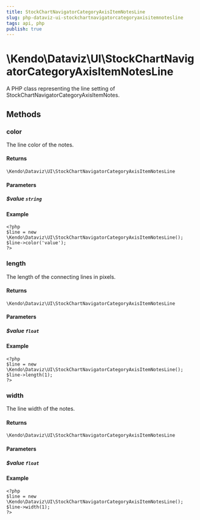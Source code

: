 ```yaml
---
title: StockChartNavigatorCategoryAxisItemNotesLine
slug: php-dataviz-ui-stockchartnavigatorcategoryaxisitemnotesline
tags: api, php
publish: true
---
```


# \Kendo\Dataviz\UI\StockChartNavigatorCategoryAxisItemNotesLine

A PHP class representing the line setting of StockChartNavigatorCategoryAxisItemNotes.


## Methods

### color
The line color of the notes.

#### Returns
`\Kendo\Dataviz\UI\StockChartNavigatorCategoryAxisItemNotesLine`

#### Parameters

##### $value `string`



#### Example 
    <?php
    $line = new \Kendo\Dataviz\UI\StockChartNavigatorCategoryAxisItemNotesLine();
    $line->color('value');
    ?>

### length
The length of the connecting lines in pixels.

#### Returns
`\Kendo\Dataviz\UI\StockChartNavigatorCategoryAxisItemNotesLine`

#### Parameters

##### $value `float`



#### Example 
    <?php
    $line = new \Kendo\Dataviz\UI\StockChartNavigatorCategoryAxisItemNotesLine();
    $line->length(1);
    ?>

### width
The line width of the notes.

#### Returns
`\Kendo\Dataviz\UI\StockChartNavigatorCategoryAxisItemNotesLine`

#### Parameters

##### $value `float`



#### Example 
    <?php
    $line = new \Kendo\Dataviz\UI\StockChartNavigatorCategoryAxisItemNotesLine();
    $line->width(1);
    ?>

 
